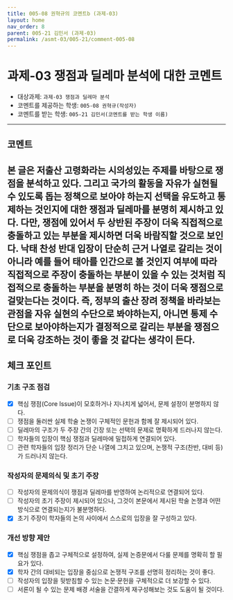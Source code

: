 ```yaml
---
title: 005-08 권혁규의 코멘트b (과제-03) 
layout: home
nav_order: 8
parent: 005-21 김민서 (과제-03)
permalink: /asmt-03/005-21/comment-005-08
---
```


# 과제-03 쟁점과 딜레마 분석에 대한 코멘트

- 대상과제: `과제-03 쟁점과 딜레마 분석`
- 코멘트를 제공하는 학생: `005-08 권혁규(작성자)` 
- 코멘트를 받는 학생: `005-21 김민서(코멘트를 받는 학생 이름)` 

---

## 코멘트

본 글은 저출산 고령화라는 시의성있는 주제를 바탕으로 쟁점을 분석하고 있다. 그리고 국가의 활동을 자유가 실현될 수 있도록 돕는 정책으로 보아야 하는지 선택을 유도하고 통제하는 것인지에 대한 쟁점과 딜레마를 분명히 제시하고 있다. 다만, 쟁점에 있어서 두 상반된 주장이 더욱 직접적으로 충돌하고 있는 부분을 제시하면 더욱 바람직할 것으로 보인다. 낙태 찬성 반대 입장이 단순히 근거 나열로 갈리는 것이 아니라 예를 들어 태아를 인간으로 볼 것인지 여부에 따라 직접적으로 주장이 충돌하는 부분이 있을 수 있는 것처럼 직접적으로 충돌하는 부분을 분명히 하는 것이 더욱 쟁점으로 걸맞는다는 것이다. 즉, 정부의 출산 장려 정책을 바라보는 관점을 자유 실현의 수단으로 봐야하는지, 아니면 통제 수단으로 보아야하는지가 결정적으로 갈리는 부분을 쟁점으로 더욱 강조하는 것이 좋을 것 같다는 생각이 든다.
---

## 체크 포인트

### **기초 구조 점검**
- [x] 핵심 쟁점(Core Issue)이 모호하거나 지나치게 넓어서, 문제 설정이 분명하지 않다.
- [ ] 쟁점을 둘러싼 실제 학술 논쟁이 구체적인 문헌과 함께 잘 제시되어 있다.
- [ ] 딜레마의 구조가 두 주장 간의 긴장 또는 선택의 문제로 명확하게 드러나지 않는다.
- [ ] 학자들의 입장이 핵심 쟁점과 딜레마에 밀접하게 연결되어 있다.
- [ ] 관련 학자들의 입장 정리가 단순 나열에 그치고 있으며, 논쟁적 구조(찬반, 대비 등)가 드러나지 않는다.

### **작성자의 문제의식 및 초기 주장**
- [ ] 작성자의 문제의식이 쟁점과 딜레마를 반영하여 논리적으로 연결되어 있다.
- [ ] 작성자의 초기 주장이 제시되어 있으나, 그것이 본문에서 제시된 학술 논쟁과 어떤 방식으로 연결되는지가 불분명하다.
- [x] 초기 주장이 학자들의 논의 사이에서 스스로의 입장을 잘 구성하고 있다.

### **개선 방향 제안**
- [x] 핵심 쟁점을 좁고 구체적으로 설정하여, 실제 논증문에서 다룰 문제를 명확히 할 필요가 있다.
- [x] 학자 간의 대비되는 입장을 중심으로 논쟁적 구조를 선명히 정리하는 것이 좋다.
- [ ] 작성자의 입장을 뒷받침할 수 있는 논문·문헌을 구체적으로 더 보강할 수 있다.
- [ ] 서론이 될 수 있는 문제 배경 서술을 간결하게 재구성해보는 것도 도움이 될 것이다.
